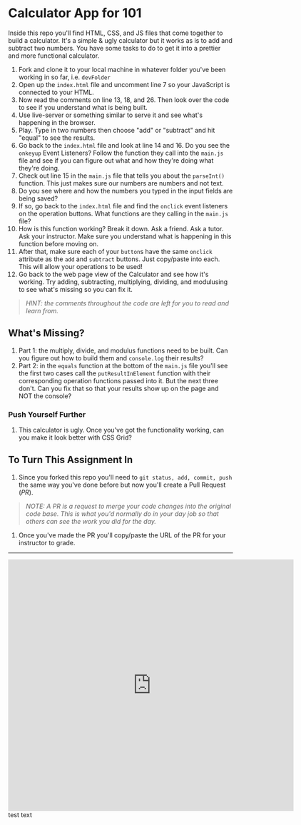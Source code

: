 # Calculator App for 101

Inside this repo you'll find HTML, CSS, and JS files that come together to build a calculator. It's a simple & ugly calculator but it works as is to add and subtract two numbers. You have some tasks to do to get it into a prettier and more functional calculator.

1. Fork and clone it to your local machine in whatever folder you've been working in so far, i.e. `devFolder`
1. Open up the `index.html` file and uncomment line 7 so your JavaScript is connected to your HTML.
1. Now read the comments on line 13, 18, and 26. Then look over the code to see if you understand what is being built.
1. Use live-server or something similar to serve it and see what's happening in the browser.
1. Play. Type in two numbers then choose "add" or "subtract" and hit "equal" to see the results.
1. Go back to the `index.html` file and look at line 14 and 16. Do you see the `onkeyup` Event Listeners? Follow the function they call into the `main.js` file and see if you can figure out what and how they're doing what they're doing.
1. Check out line 15 in the `main.js` file that tells you about the `parseInt()` function. This just makes sure our numbers are numbers and not text.
1. Do you see where and how the numbers you typed in the input fields are being saved?
1. If so, go back to the `index.html` file and find the `onclick` event listeners on the operation buttons. What functions are they calling in the `main.js` file?
1. How is this function working? Break it down. Ask a friend. Ask a tutor. Ask your instructor. Make sure you understand what is happening in this function before moving on.
1. After that, make sure each of your `button`s have the same `onclick` attribute as the `add` and `subtract` buttons. Just copy/paste into each. This will allow your operations to be used!
1. Go back to the web page view of the Calculator and see how it's working. Try adding, subtracting, multiplying, dividing, and modulusing to see what's missing so you can fix it.

> *HINT: the comments throughout the code are left for you to read and learn from.*

## What's Missing?

1. Part 1: the multiply, divide, and modulus functions need to be built. Can you figure out how to build them and `console.log` their results?
1. Part 2: in the `equals` function at the bottom of the `main.js` file you'll see the first two cases call the `putResultInElement` function with their corresponding operation functions passed into it. But the next three don't. Can you fix that so that your results show up on the page and NOT the console?

### Push Yourself Further

1. This calculator is ugly. Once you've got the functionality working, can you make it look better with CSS Grid?

## To Turn This Assignment In

1. Since you forked this repo you'll need to `git status, add, commit, push` the same way you've done before but now you'll create a Pull Request (*PR*). 

  > *NOTE: A PR is a request to merge your code changes into the original code base. This is what you'd normally do in your day job so that others can see the work you did for the day.*

1. Once you've made the PR you'll copy/paste the URL of the PR for your instructor to grade.

*******

<iframe src="https://player.vimeo.com/video/395247060" width="640" height="564" frameborder="0" allow="autoplay; fullscreen" allowfullscreen></iframe>
test text
